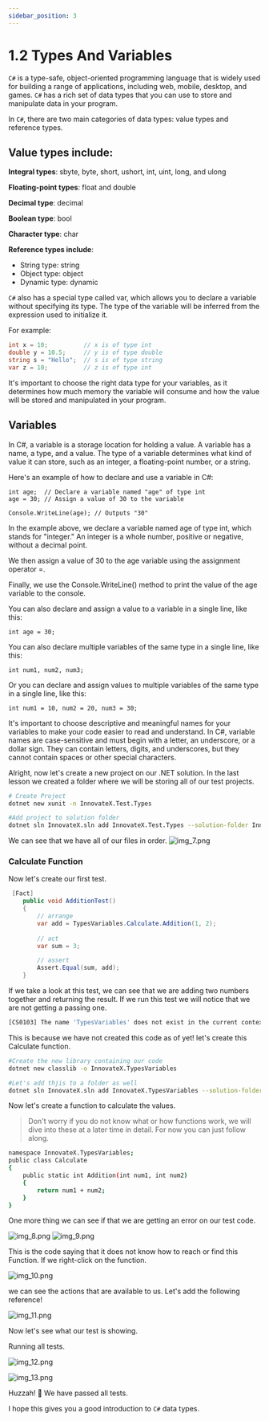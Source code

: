 ```yaml
---
sidebar_position: 3
---
```


# 1.2 Types And Variables

`C#` is a type-safe, object-oriented programming language that is widely used for building a range of applications, including web, mobile, desktop, and games. `C#` has a rich set of data types that you can use to store and manipulate data in your program.

In `C#`, there are two main categories of data types: value types and reference types.

## Value types include:

**Integral types**: sbyte, byte, short, ushort, int, uint, long, and ulong

**Floating-point types**: float and double

**Decimal type**: decimal

**Boolean type**: bool

**Character type**: char

**Reference types include**:

- String type: string
- Object type: object
- Dynamic type: dynamic

`C#` also has a special type called var, which allows you to declare a variable without specifying its type. The type of the variable will be inferred from the expression used to initialize it.

For example:

```csharp
int x = 10;          // x is of type int
double y = 10.5;     // y is of type double
string s = "Hello";  // s is of type string
var z = 10;          // z is of type int
```
It's important to choose the right data type for your variables, as it determines how much memory the variable will consume and how the value will be stored and manipulated in your program.

## Variables
In C#, a variable is a storage location for holding a value. A variable has a name, a type, and a value. The type of a variable determines what kind of value it can store, such as an integer, a floating-point number, or a string.

Here's an example of how to declare and use a variable in C#:

```
int age;  // Declare a variable named "age" of type int
age = 30; // Assign a value of 30 to the variable

Console.WriteLine(age); // Outputs "30"
```
In the example above, we declare a variable named age of type int, which stands for "integer." An integer is a whole number, positive or negative, without a decimal point.

We then assign a value of 30 to the age variable using the assignment operator =.

Finally, we use the Console.WriteLine() method to print the value of the age variable to the console.

You can also declare and assign a value to a variable in a single line, like this:

```
int age = 30;
```
You can also declare multiple variables of the same type in a single line, like this:

```
int num1, num2, num3;
```
Or you can declare and assign values to multiple variables of the same type in a single line, like this:

```
int num1 = 10, num2 = 20, num3 = 30;
```

It's important to choose descriptive and meaningful names for your variables to make your code easier to read and understand. In C#, variable names are case-sensitive and must begin with a letter, an underscore, or a dollar sign. They can contain letters, digits, and underscores, but they cannot contain spaces or other special characters.


Alright, now let's create a new project on our .NET solution. In the last lesson we created a folder where we will be storing all of our test projects.

```bash
# Create Project
dotnet new xunit -n InnovateX.Test.Types

#Add project to solution folder
dotnet sln InnovateX.sln add InnovateX.Test.Types --solution-folder InnovateX.Tests
```
We can see that we have all of our files in order.
![img_7.png](img_7.png)

### Calculate Function

Now let's create our first test. 

```csharp
 [Fact]
    public void AdditionTest()
    {
        // arrange
        var add = TypesVariables.Calculate.Addition(1, 2);
        
        // act
        var sum = 3;

        // assert
        Assert.Equal(sum, add);
    }
```

If we take a look at this test, we can see that we are adding two numbers together and returning the result. If we run this test we will notice that we are not getting a passing one. 

```bash
[CS0103] The name 'TypesVariables' does not exist in the current context
  ```

This is because we have not created this code as of yet! let's create this Calculate function.

```bash
#Create the new library containing our code
dotnet new classlib -o InnovateX.TypesVariables

#Let's add thjis to a folder as well
dotnet sln InnovateX.sln add InnovateX.TypesVariables --solution-folder InnovateX.Libraries
```
Now let's create a function to calculate the values.
 > Don't worry if you do not know what or how functions work, we will dive into these at a later time in detail. For now you can just follow along.

```bash
namespace InnovateX.TypesVariables;
public class Calculate
{
    public static int Addition(int num1, int num2)
    {
        return num1 + num2;
    }
}

```

One more thing we can see if that we are getting an error on our test code.

![img_8.png](img_8.png)
![img_9.png](img_9.png)

This is the code saying that it does not know how to reach or find this Function. If we right-click on the function.

![img_10.png](img_10.png)

we can see the actions that are available to us. Let's add the following reference!

![img_11.png](img_11.png)

Now let's see what our test is showing.

Running all tests.

![img_12.png](img_12.png)

![img_13.png](img_13.png)

Huzzah! 🎉 We have passed all tests.


I hope this gives you a good introduction to `C#` data types.




